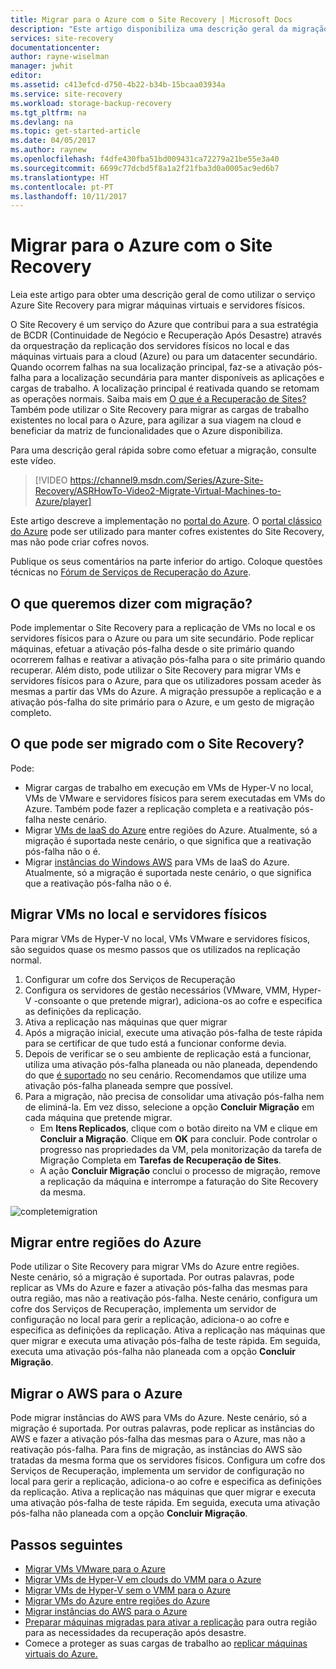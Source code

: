 ```yaml
---
title: Migrar para o Azure com o Site Recovery | Microsoft Docs
description: "Este artigo disponibiliza uma descrição geral da migração de VMs e servidores físicos para o Azure com o Azure Site Recovery"
services: site-recovery
documentationcenter: 
author: rayne-wiselman
manager: jwhit
editor: 
ms.assetid: c413efcd-d750-4b22-b34b-15bcaa03934a
ms.service: site-recovery
ms.workload: storage-backup-recovery
ms.tgt_pltfrm: na
ms.devlang: na
ms.topic: get-started-article
ms.date: 04/05/2017
ms.author: raynew
ms.openlocfilehash: f4dfe430fba51bd009431ca72279a21be55e3a40
ms.sourcegitcommit: 6699c77dcbd5f8a1a2f21fba3d0a0005ac9ed6b7
ms.translationtype: HT
ms.contentlocale: pt-PT
ms.lasthandoff: 10/11/2017
---
```

# <a name="migrate-to-azure-with-site-recovery"></a>Migrar para o Azure com o Site Recovery

Leia este artigo para obter uma descrição geral de como utilizar o serviço Azure Site Recovery para migrar máquinas virtuais e servidores físicos.

O Site Recovery é um serviço do Azure que contribui para a sua estratégia de BCDR (Continuidade de Negócio e Recuperação Após Desastre) através da orquestração da replicação dos servidores físicos no local e das máquinas virtuais para a cloud (Azure) ou para um datacenter secundário. Quando ocorrem falhas na sua localização principal, faz-se a ativação pós-falha para a localização secundária para manter disponíveis as aplicações e cargas de trabalho. A localização principal é reativada quando se retomam as operações normais. Saiba mais em [O que é a Recuperação de Sites?](site-recovery-overview.md) Também pode utilizar o Site Recovery para migrar as cargas de trabalho existentes no local para o Azure, para agilizar a sua viagem na cloud e beneficiar da matriz de funcionalidades que o Azure disponibiliza.

Para uma descrição geral rápida sobre como efetuar a migração, consulte este vídeo.
>[!VIDEO https://channel9.msdn.com/Series/Azure-Site-Recovery/ASRHowTo-Video2-Migrate-Virtual-Machines-to-Azure/player]

Este artigo descreve a implementação no [portal do Azure](https://portal.azure.com). O [portal clássico do Azure](https://manage.windowsazure.com/) pode ser utilizado para manter cofres existentes do Site Recovery, mas não pode criar cofres novos.

Publique os seus comentários na parte inferior do artigo. Coloque questões técnicas no [Fórum de Serviços de Recuperação do Azure](https://social.msdn.microsoft.com/forums/azure/home?forum=hypervrecovmgr).


## <a name="what-do-we-mean-by-migration"></a>O que queremos dizer com migração?

Pode implementar o Site Recovery para a replicação de VMs no local e os servidores físicos para o Azure ou para um site secundário. Pode replicar máquinas, efetuar a ativação pós-falha desde o site primário quando ocorrerem falhas e reativar a ativação pós-falha para o site primário quando recuperar. Além disto, pode utilizar o Site Recovery para migrar VMs e servidores físicos para o Azure, para que os utilizadores possam aceder às mesmas a partir das VMs do Azure. A migração pressupõe a replicação e a ativação pós-falha do site primário para o Azure, e um gesto de migração completo.

## <a name="what-can-site-recovery-migrate"></a>O que pode ser migrado com o Site Recovery?

Pode:

- Migrar cargas de trabalho em execução em VMs de Hyper-V no local, VMs de VMware e servidores físicos para serem executadas em VMs do Azure. Também pode fazer a replicação completa e a reativação pós-falha neste cenário.
- Migrar [VMs de IaaS do Azure](site-recovery-migrate-azure-to-azure.md) entre regiões do Azure. Atualmente, só a migração é suportada neste cenário, o que significa que a reativação pós-falha não o é.
- Migrar [instâncias do Windows AWS](site-recovery-migrate-aws-to-azure.md) para VMs de IaaS do Azure. Atualmente, só a migração é suportada neste cenário, o que significa que a reativação pós-falha não o é.

## <a name="migrate-on-premises-vms-and-physical-servers"></a>Migrar VMs no local e servidores físicos

Para migrar VMs de Hyper-V no local, VMs VMware e servidores físicos, são seguidos quase os mesmo passos que os utilizados na replicação normal.

1. Configurar um cofre dos Serviços de Recuperação
2. Configura os servidores de gestão necessários (VMware, VMM, Hyper-V -consoante o que pretende migrar), adiciona-os ao cofre e especifica as definições da replicação.
3. Ativa a replicação nas máquinas que quer migrar
4. Após a migração inicial, execute uma ativação pós-falha de teste rápida para se certificar de que tudo está a funcionar conforme devia.
5. Depois de verificar se o seu ambiente de replicação está a funcionar, utiliza uma ativação pós-falha planeada ou não planeada, dependendo do que [é suportado](site-recovery-failover.md) no seu cenário. Recomendamos que utilize uma ativação pós-falha planeada sempre que possível.
6. Para a migração, não precisa de consolidar uma ativação pós-falha nem de eliminá-la. Em vez disso, selecione a opção **Concluir Migração** em cada máquina que pretende migrar.
     - Em **Itens Replicados**, clique com o botão direito na VM e clique em **Concluir a Migração**. Clique em **OK** para concluir. Pode controlar o progresso nas propriedades da VM, pela monitorização da tarefa de Migração Completa em **Tarefas de Recuperação de Sites**.
     - A ação **Concluir Migração** conclui o processo de migração, remove a replicação da máquina e interrompe a faturação do Site Recovery da mesma.

![completemigration](./media/site-recovery-hyper-v-site-to-azure/migrate.png)

## <a name="migrate-between-azure-regions"></a>Migrar entre regiões do Azure

Pode utilizar o Site Recovery para migrar VMs do Azure entre regiões. Neste cenário, só a migração é suportada. Por outras palavras, pode replicar as VMs do Azure e fazer a ativação pós-falha das mesmas para outra região, mas não a reativação pós-falha. Neste cenário, configura um cofre dos Serviços de Recuperação, implementa um servidor de configuração no local para gerir a replicação, adiciona-o ao cofre e especifica as definições da replicação. Ativa a replicação nas máquinas que quer migrar e executa uma ativação pós-falha de teste rápida. Em seguida, executa uma ativação pós-falha não planeada com a opção **Concluir Migração**.

## <a name="migrate-aws-to-azure"></a>Migrar o AWS para o Azure

Pode migrar instâncias do AWS para VMs do Azure. Neste cenário, só a migração é suportada. Por outras palavras, pode replicar as instâncias do AWS e fazer a ativação pós-falha das mesmas para o Azure, mas não a reativação pós-falha. Para fins de migração, as instâncias do AWS são tratadas da mesma forma que os servidores físicos. Configura um cofre dos Serviços de Recuperação, implementa um servidor de configuração no local para gerir a replicação, adiciona-o ao cofre e especifica as definições da replicação. Ativa a replicação nas máquinas que quer migrar e executa uma ativação pós-falha de teste rápida. Em seguida, executa uma ativação pós-falha não planeada com a opção **Concluir Migração**.




## <a name="next-steps"></a>Passos seguintes

- [Migrar VMs VMware para o Azure](site-recovery-vmware-to-azure.md)
- [Migrar VMs de Hyper-V em clouds do VMM para o Azure](site-recovery-vmm-to-azure.md)
- [Migrar VMs de Hyper-V sem o VMM para o Azure](site-recovery-hyper-v-site-to-azure.md)
- [Migrar VMs do Azure entre regiões do Azure](site-recovery-migrate-azure-to-azure.md)
- [Migrar instâncias do AWS para o Azure](site-recovery-migrate-aws-to-azure.md)
- [Preparar máquinas migradas para ativar a replicação](site-recovery-azure-to-azure-after-migration.md) para outra região para as necessidades da recuperação após desastre.
- Comece a proteger as suas cargas de trabalho ao [replicar máquinas virtuais do Azure.](site-recovery-azure-to-azure.md)
